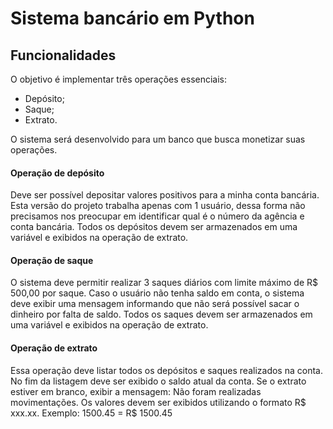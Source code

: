# Sistema bancário em Python

## Funcionalidades

O objetivo é implementar três operações essenciais:

- Depósito;
- Saque;
- Extrato.

O sistema será desenvolvido para um banco que busca monetizar suas operações.

#### Operação de depósito

Deve ser possível depositar valores positivos para a minha conta bancária. Esta versão do projeto trabalha apenas com 1 usuário, dessa forma não precisamos nos preocupar em identificar qual é o número da agência e conta bancária. Todos os depósitos devem ser armazenados em uma variável e exibidos na operação de extrato.

#### Operação de saque

O sistema deve permitir realizar 3 saques diários com limite máximo de R$ 500,00 por saque. Caso o usuário não tenha saldo em conta, o sistema deve exibir uma mensagem informando que não será possível sacar o dinheiro por falta de saldo. Todos os saques devem ser armazenados em uma variável e exibidos na operação de extrato.

#### Operação de extrato

Essa operação deve listar todos os depósitos e saques realizados na conta. No fim da listagem deve ser exibido o saldo atual da conta. Se o extrato estiver em branco, exibir a mensagem: Não foram realizadas movimentações.
Os valores devem ser exibidos utilizando o formato R$ xxx.xx.
Exemplo:
1500.45 = R$ 1500.45
